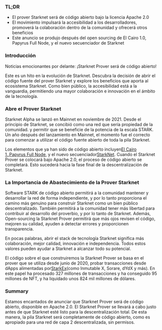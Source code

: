 ### TL;DR

* El prover Starknet será de código abierto bajo la licencia Apache 2.0
* El movimiento impulsará la accesibilidad a los desarrolladores, promoverá la colaboración dentro de la comunidad y ofrecerá otros beneficios
* Este anuncio se produjo después del open sourcing de El Cairo 1.0, Papyrus Full Node, y el nuevo secuenciador de Starknet

### Introducción

Noticias emocionantes por delante: ¡Starknet Prover será de código abierto!

Este es un hito en la evolución de Starknet. Descubra la decisión de abrir el código fuente del prover Starknet y explore los beneficios que aporta al ecosistema Starknet. Como bien público, la accesibilidad está a la vanguardia, permitiendo una mayor colaboración e innovación en el ámbito de la tecnología.

### Abre el Prover Starknet

Starknet Alpha se lanzó en Mainnet en noviembre de 2021. Desde el principio de Starknet, se concibió como una red que sería propiedad de la comunidad. y permitir que se beneficie de la potencia de la escala STARK. Un año después del lanzamiento en Mainnet, el momento fue el correcto para comenzar a utilizar el código fuente abierto de toda la pila Starknet.

Los elementos que ya han sido de código abierto incluyen[El Cairo 1.](https://medium.com/starkware/open-sourcing-cairo-1-0-b3100a664bb0),[Papyrus Full Node](https://medium.com/starkware/papyrus-an-open-source-starknet-full-node-396f7cd90202), y el nuevo secuenciador[StarkNet](https://starkware.medium.com/starknets-new-sequencer-339e63845003). Cuando el Starknet Prover se colocará bajo Apache 2.0, el proceso de código abierto se completará. Esto sucederá hacia la fase final de la descentralización de Starknet.

### La Importancia de Abastecimiento de la Prover Starknet

Software STARK de código abierto permitirá a la comunidad mantener y desarrollar la red de forma independiente, y por lo tanto proporciona el camino más genuino para construir Starknet como un bien público descentralizado. También permitirá a la comunidad tener más libertad para contribuir al desarrollo del proverbio, y por lo tanto de Starknet. Además, Open-sourcing la Starknet Prover permitirá que más ojos revisen el código, mejoren su calidad, ayuden a detectar errores y proporcionen transparencia.

En pocas palabras, abrir el stack de tecnología Starknet significa más colaboración, mejor calidad, innovación e independencia. Todos estos valores pueden ayudar a Starknet a alcanzar todo su potencial.

El código sobre el que construiremos la Starknet Prover se basa en el prover que se utiliza desde junio de 2020, probar transacciones desde dApps alimentadas por[StarkEx](https://medium.com/starkware/starks-starkex-and-starknet-9a426680745a)(como Inmutable X, Sorare, dYdX y más). En este papel ha procesado 327 millones de transacciones y ha conseguido 95 millones de NFT, y ha liquidado unos 824 mil millones de dólares.

### Summary

Estamos encantados de anunciar que Starknet Prover será de código abierto, disponible en Apache 2.0. El Starknet Prover se llevará a cabo justo antes de que Starknet esté listo para la descentralización total. De esta manera, la pila Starknet será completamente de código abierto, como es apropiado para una red de capa 2 descentralizada, sin permisos.